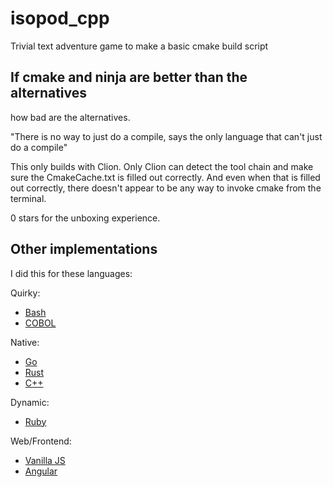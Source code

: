 # isopod_cpp
Trivial text adventure game to make a basic cmake build script

## If cmake and ninja are better than the alternatives
how bad are the alternatives.

"There is no way to just do a compile, says the only language that can't just do a compile"

This only builds with Clion. Only Clion can detect the tool chain and make sure the CmakeCache.txt is filled out 
correctly. And even when that is filled out correctly, there doesn't appear to be any way to invoke cmake from
the terminal.

0 stars for the unboxing experience.


## Other implementations
I did this for these languages:

Quirky:
- [Bash](https://github.com/matthewdeanmartin/isopod_shell)
- [COBOL](https://github.com/matthewdeanmartin/isopod_cob)

Native:
- [Go](https://github.com/matthewdeanmartin/isopod_go)
- [Rust](https://github.com/matthewdeanmartin/isopod_rust)
- [C++](https://github.com/matthewdeanmartin/isopod_cpp)

Dynamic:
- [Ruby](https://github.com/matthewdeanmartin/isopod_ruby)

Web/Frontend:
- [Vanilla JS](https://github.com/matthewdeanmartin/isopod_js)
- [Angular](https://github.com/matthewdeanmartin/isopod_angular)
